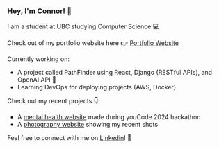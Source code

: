 ### Hey, I'm Connor! 👋
I am a student at UBC studying Computer Science 💻

Check out of my portfolio website here 👉 [Portfolio Website](https://www.youngconnor.com)

Currently working on:
- A project called PathFinder using React, Django (RESTful APIs), and OpenAI API 🔨
- Learning DevOps for deploying projects (AWS, Docker)

Check out my recent projects 👇
- A [mental health website](https://mindfit.netlify.app/) made during youCode 2024 hackathon
- A [photography website](https://cyoungphotos.netlify.app) showing my recent shots



Feel free to connect with me on [Linkedin](https://www.linkedin.com/in/connor-youngg)! 🙂

<!--
**youngconnorr/youngconnorr** is a ✨ _special_ ✨ repository because its `README.md` (this file) appears on your GitHub profile.

Here are some ideas to get you started:

- 🔭 I’m currently working on ...
- 🌱 I’m currently learning ...
- 👯 I’m looking to collaborate on ...
- 🤔 I’m looking for help with ...
- 💬 Ask me about ...
- 📫 How to reach me: ...
- 😄 Pronouns: ...
- ⚡ Fun fact: ...
-->
